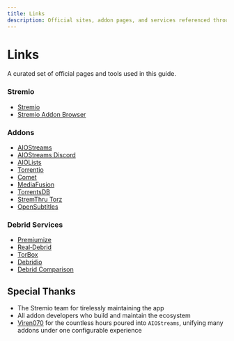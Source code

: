```yaml
---
title: Links
description: Official sites, addon pages, and services referenced throughout this guide
---
```


# Links

A curated set of official pages and tools used in this guide.

### Stremio
- [Stremio](https://www.stremio.com)
- [Stremio Addon Browser](https://stremio-addons.net)

### Addons
- [AIOStreams](https://github.com/Viren070/AIOStreams)
- [AIOStreams Discord](https://discord.viren070.me)
- [AIOLists](https://aiolists.elfhosted.com)
- [Torrentio](https://torrentio.strem.fun)
- [Comet](https://comet.elfhosted.com)
- [MediaFusion](https://mediafusion.elfhosted.com)
- [TorrentsDB](https://torrentsdb.com)
- [StremThru Torz](https://stremthru.13377001.xyz/stremio/torz)
- [OpenSubtitles](https://opensubtitles.stremio.homes)
### Debrid Services
- [Premiumize](https://www.premiumize.me)
- [Real‑Debrid](https://real-debrid.com)
- [TorBox](https://www.torbox.app/subscription?referral=02e0e0f8-0277-43db-bcfb-3a734c93ddd7)
- [Debridio](https://debridio.com)
- [Debrid Comparison](https://github.com/fynks/debrid-services-comparison)

## Special Thanks
- The Stremio team for tirelessly maintaining the app
- All addon developers who build and maintain the ecosystem
- [Viren070](https://github.com/Viren070) for the countless hours poured into `AIOStreams`, unifying many addons under one configurable experience